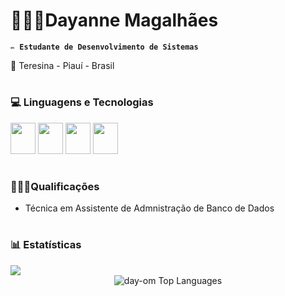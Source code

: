  # 👩🏻‍💻Dayanne Magalhães 

**`✏️ Estudante de Desenvolvimento de Sistemas`** 

📍 Teresina - Piauí - Brasil 
#
### 💻 Linguagens e Tecnologias

<div style="display: inline;">
          <img width="40px" height="50px" src="https://cdn.jsdelivr.net/gh/devicons/devicon@latest/icons/java/java-original.svg"
          /> 
          <img width="40px" height="50px" src="https://cdn.jsdelivr.net/gh/devicons/devicon@latest/icons/mysql/mysql-plain-wordmark.svg"
          />
          <img width="40px" height="50px" src="https://cdn.jsdelivr.net/gh/devicons/devicon@latest/icons/figma/figma-original.svg"
          />
          <img width="40px" height="50px" src="https://cdn.jsdelivr.net/gh/devicons/devicon@latest/icons/mongodb/mongodb-original-wordmark.svg" />
          
          

#
### 👩🏻‍🎓Qualificações
-  Técnica em Assistente de Admnistração de Banco de Dados
#
### 📊 Estatísticas
<picture>
  <source
    srcset="https://github-readme-stats.vercel.app/api?username=day-om&show_icons=true&theme=dark"
    media="(prefers-color-scheme: dark)"
  />
  <source
    srcset="https://github-readme-stats.vercel.app/api?username=day-om&show_icons=true"
    media="(prefers-color-scheme: light), (prefers-color-scheme: no-preference)"
  />
  <img src="https://github-readme-stats.vercel.app/api?username=day-om&show_icons=true" />
</picture>
<div style="display: flex; flex-direction: row; justify-content: center;">     
<img src="https://github-readme-stats.vercel.app/api/top-langs/?username=day-om&theme=dark&show_icons=true&theme=dark&hide_border=false&layout=compact" alt="day-om Top Languages">
</div>
          



